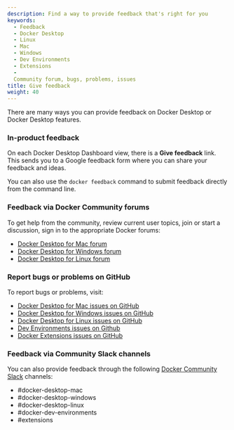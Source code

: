```yaml
---
description: Find a way to provide feedback that's right for you
keywords:
  - Feedback
  - Docker Desktop
  - Linux
  - Mac
  - Windows
  - Dev Environments
  - Extensions
  - 
  Community forum, bugs, problems, issues
title: Give feedback
weight: 40
---
```


There are many ways you can provide feedback on Docker Desktop or Docker Desktop features.

### In-product feedback

On each Docker Desktop Dashboard view, there is a **Give feedback** link. This sends you to a Google feedback form where you can share your feedback and ideas.

You can also use the `docker feedback` command to submit feedback directly from the command line.

<script async id="asciicast-KkC0fFrhV8nAzvXUGqay06UXx" src="https://asciinema.org/a/KkC0fFrhV8nAzvXUGqay06UXx.js"></script>

### Feedback via Docker Community forums

To get help from the community, review current user topics, join or start a
discussion, sign in to the appropriate Docker forums:

- [Docker Desktop for Mac
forum](https://forums.docker.com/c/docker-for-mac)
- [Docker Desktop for Windows forum](https://forums.docker.com/c/docker-for-windows)
- [Docker Desktop for Linux forum](https://forums.docker.com/c/docker-desktop-for-linux/60)

### Report bugs or problems on GitHub

To report bugs or problems, visit:
- [Docker Desktop for Mac issues on
GitHub](https://github.com/docker/for-mac/issues)
- [Docker Desktop for Windows issues on GitHub](https://github.com/docker/for-win/issues)
- [Docker Desktop for Linux issues on
GitHub](https://github.com/docker/desktop-linux/issues)
- [Dev Environments issues on Github](https://github.com/docker/dev-environments/issues)
- [Docker Extensions issues on GitHub](https://github.com/docker/extensions-sdk/issues)

### Feedback via Community Slack channels

You can also provide feedback through the following [Docker Community Slack](https://dockr.ly/comm-slack) channels:

- #docker-desktop-mac
- #docker-desktop-windows
- #docker-desktop-linux
- #docker-dev-environments
- #extensions
